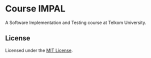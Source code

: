 # Course IMPAL

A Software Implementation and Testing course at Telkom University.

## License

Licensed under the [MIT License](LICENSE).


